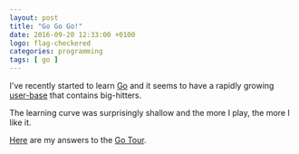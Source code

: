 ```yaml
---
layout: post
title: "Go Go Go!"
date: 2016-09-20 12:33:00 +0100
logo: flag-checkered
categories: programming
tags: [ go ]
---
```


I've recently started to learn [Go](https://golang.org/) and it seems to have a rapidly growing [user-base](https://github.com/golang/go/wiki/GoUsers) that contains big-hitters.

The learning curve was surprisingly shallow and the more I play, the more I like it.

[Here](https://gist.github.com/davidamey/f7a26507ab1be93c394dc5d6941ee707?ts=4) are my answers to the [Go Tour](https://tour.golang.org/welcome/1).